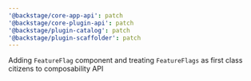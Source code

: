 ```yaml
---
'@backstage/core-app-api': patch
'@backstage/core-plugin-api': patch
'@backstage/plugin-catalog': patch
'@backstage/plugin-scaffolder': patch
---
```


Adding `FeatureFlag` component and treating `FeatureFlags` as first class citizens to composability API
